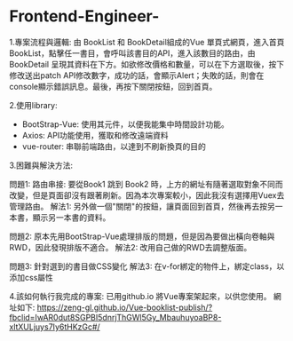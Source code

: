 # Frontend-Engineer-
1.專案流程與邏輯: 
由 BookList 和 BookDetail組成的Vue 單頁式網頁，進入首頁BookList，點擊任一書目，會呼叫該書目的API，進入該數目的路由，由 BookDetail 呈現其資料在下方。如欲修改價格和數量，可以在下方選取後，按下修改送出patch API修改數字，成功的話，會顯示Alert；失敗的話，則會在console顯示錯誤訊息。最後，再按下關閉按鈕，回到首頁。



2.使用library:
- BootStrap-Vue: 使用其元件，以便我能集中時間設計功能。
- Axios: API功能使用，獲取和修改遠端資料
- vue-router: 串聯前端路由，以達到不刷新換頁的目的



3.困難與解決方法:

問題1: 路由串接: 要從Book1 跳到 Book2 時，上方的網址有隨著選取對象不同而改變，但是頁面卻沒有跟著刷新。因為本次專案較小，因此我沒有選擇用Vuex去管理路由。
解法1: 另外做一個"關閉"的按鈕，讓頁面回到首頁，然後再去按另一本書，顯示另一本書的資料。

問題2: 原本先用BootStrap-Vue處理排版的問題，但是因為要做出橫向卷軸與RWD，因此發現排版不適合。
解法2: 改用自己做的RWD去調整版面。

問題3: 針對選到的書目做CSS變化
解法3: 在v-for綁定的物件上，綁定class，以添加css屬性



4.該如何執行我完成的專案: 已用github.io 將Vue專案架起來，以供您使用。
  網址如下: https://zeng-gl.github.io/Vue-booklist-publish/?fbclid=IwAR0dut8SGPBI5dnrjThGWl5Gy_MbauhuyoaBP8-xltXULjuys7Iy6tHKzGc#/
